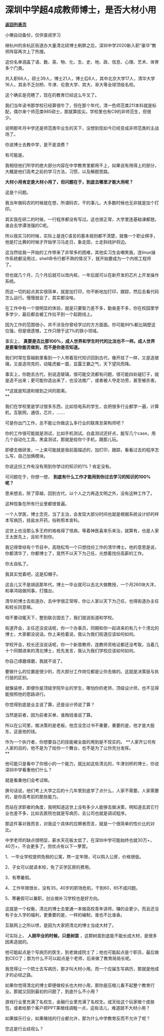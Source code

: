 # 深圳中学超4成教师博士，是否大材小用

[**返回列表页**](/gzh/记忆承载)

小懒自动备份，仅供查阅学习

继杭州的余杭区街道办大量清北硕博士刷屏之后，深圳中学2020新入职“豪华”教师阵容再次上了热搜。  

  

这份名单涵盖了语、数、英、物、化、生、史、地、政、信息、心理、艺术、体育多个门类。  

  

共入职66人，硕士39人，博士21人，博士后6人，其中北京大学17人，清华大学16人，其余不乏剑桥、牛津、伦敦大学、宾大、哥大等全球顶级名校。

  

这个确实是亮瞎了，现在的教育已经这么牛叉了。  

  

我们当年读书那学校已经算很牛了，但在那个年代，清一色师范类211本科就是标配，偶尔来个师范类985硕士，那就算拔尖。学校里也有C9的非师范生，但很少。  

  

说明那年月中学还是师范类毕业生的天下，没想到现如今已经变成非师范类的主战场了。  

  

你说博士去教中学，是不是浪费？  

  

有可能是。

  

我相信他们所学的绝大部分内容在中学教育里都用不上，如果说有用得上的部分，大概是他们高考之前的学习方法，习惯，以及解题思路。

  

 **大材小用肯定是大材小用了，但问题在于，到底去哪里才能大用呢？**

  

这是个问题。

  

我当年做码农的时候就在想，所谓码农，干的事儿，大多数时候也无非就是加个打印。  

  

其实我在研二的时候，一行程序都没有写过。这也很正常，大学里连基础课都翘，谁会去学谭浩强的C呢。  

  

所以我实习的时候，实际上是连C语言的基本规则都不清楚，就像一个职业棋手，他是打比赛的时候才开始学习马走日，象走田，士走斜线护将边。

  

这当然给我一开始的工作带来了非常多的困难，其他实习生会嘲笑我，连linux操作系统都没用过，shell命令行都不熟的情况下，就开始要成为一个内核工程师了。  

  

但也就几个月，几个月后就可以改内核，一年后就可以在新开发的芯片上开发操作系统。  

  

而这一切的起点其实很简单，就是加打印，你不断地加打印，跟踪，然后去看代码怎么运行。慢慢就会了，其实都没啥。  

  

在工作中有一个很明显的体验，就是只要智力差不多，勤奋差不多，你在校园里学多学少，最后都会被工作拉平到一个起跑线上。

  

因为工作的范围很小，并不涉及你曾经学过的方方面面。你可能99%都比隔壁这位强，但是很遗憾，工作只限于这1%的狭小领域。  

  

事实上， **真要是去比那100%，成人世界和学生时代的比法也不一样。成人世界是要看你能否做到，而不是你是否知道。**

  

我们时常在穿越剧里看到一个人带着现代知识回到古代，像开挂了一样，又是造玻璃，又是造坦克的，动辄虎躯一震，显露王霸之气，天下望风而降。

  

事实上，你跑去古代，别说造玻璃，很可能交流都有问题，很可能四处碰钉子，就是造不出来；更可能你造出来了，也没法推广，或者被人夺走功劳，甚至被杀害。  

  

 **这就是知道和做到之间的距离。  
**

  

我们在学校里是学过很多东西，比如信电系的学生，会把很多行业都学一遍，计算机，互联网，通信，芯片，.......

  

可是你出门工作，总不能让你做这么多行业的联席总架构师吧？  

  

你的工作很可能就是测试，比如手机测试。白盒测试还好点，能写几个case，用几个自动化工具，黑盒测试，那就是给你个手机，跟那儿玩。  

  

即便去做研发，一上来可能就是我前面描述的，加打印，跟踪，看看过去的程序怎么写，自己加俩模块。  

  

你说这份工作有没有用到你学过的知识的1%？肯定没有。  

  

可问题在于，你想一想， **到底有什么工作才能用到你过去学习的知识的100%呢？**  

  

思来想去，除了穿越，回到古代，以个人之力再造文明之外，没有这种工作了。  

  

这种现象在所有行业里都很普遍。  

  

一个人学医，博士念完，当了主治，会发现大部分时间也就是根据系统设计好的样本写病历，挂盐水开药，俗称照本宣科。

  

这世上也没那么多王府的格格得了怪病，等着神医喜来乐来治，就算有，也是人家王太医先上，且轮不到你。  

  

我记得曾经有个节目中，高晓松骂一个只想找份工作的清华博士。他的意思是说，你都清华了，你都博士了，竟然不以天下为己任，光想着找份高薪的工作。

  

你太自私了。

  

我其实觉着吧，这是扣帽子。  

  

这会儿又不是胡适那年代，博士一毕业就可以去北大做教授，一个月260块大洋，和辜鸿铭做同事，打擂台。

  

清华的博士去街道办，去中学很正常呀，你让人家以天下为己任，也得街道办主任和校长同意嘛。

  

咱不要动辄天下，整到联合国去了，我们就说街道和学校。  

  

街道开会，主任还没说话呢，你一个办事员，同期和你一起进来的有几十个清北的博士，大家都没说话。你上来抢着说，我认为我们街道应该如何如何。

  

学校开会，校长还没说话呢，你一个新晋教师，连教师资格证都还没考取，当着几十个同期进来的清北博士，抢先发言，我认为我们学校应该如何如何。  

  

你自己琢磨琢磨，我就不说了。  

  

要做什么的位置是很少的，而大部分工作岗位都是让你去做的。这就是决策层与执行层的区别。  

  

就像装修，即便你是顶级学院毕业的学生，哪怕你的老师，顶级设计师，也不见得能按照他的思路进行。  

  

你觉得到底是业主说了算，还是设计师说了算？  

  

当然是前者，因为前者买单，谁掏钱谁说了算。

  

所以在公司里，做决策的是老板，他念没念过书不重要，重要的是，他才是大股东，这是他的钱。

  

作为一个执行者，你想要自己的技能被全面的用到是不现实的。 **人家开公司有人家的目的，他不是为了给你一个舞台，也不是为了让你充分发挥。  
**

  

他可能只是看中了你很小的一个能力，就比如这些清北的，牛津剑桥的博士，你说深圳中学看重他们什么？

  

就是看重他们会考试嘛。

  

换句话说，他们考上大学之后的十几年里到底学了点什么，人家不需要。人家需要的，是你高考前的那些能力。  

  

而站在求职者的角度，我明知道这世上没有多少人能够去做决策，明知道去其它行业也差不多，比如去医院也就是写病历，去公司也就是调试程序。  

  

那这件事对我而言，对我这个具体的应聘者而言，就是一个很简单的性价比的对比。

  

中学老师的缺点很明显，薪水天花板太低了，在深圳中学可能始终也就30万+，40万+，不会更多了。但优点有以下一箩筐。

  

1、一毕业学校提供免租的公寓，熬一定年限，可以购入公房，价格很低。

2、子女可以就读本校，免了买学区房的费用。

3、有寒暑假。

4、工作年限很长，没有35，40岁的职场危机，干到60，65不成问题。

5、寒暑假可以兼职，创业做补习学校也是好方向。

  

这就是一个权衡，清北的博士去普通一本做高校青年讲师，赚的会更少。而且还没有子女入学的福利，更重要的是，一样的编制，谁也不比谁香。

  

互联网上之所以喷，是因为大家把清北的博士当成大材了。  

  

可实际上， **人刚毕业的时候，只是树苗** ，这颗树苗到底能不能长成大材，是很多因素造就的。

  

他可能起点是个写病历的医生，到老做成院士了；他也可能起点是个职员，最后做到CEO了；那为什么不可以起点是个老师，后来做了教育局局长呢。  

  

我觉得让一个院士去写病历，那才叫大材小用。而一个应届生写病历，那就是他成才的必经之路。

  

如果你觉得清北的博士即便做校长也大材小用，那你是压根儿看不起整个教育行业。那就又回到最初的问题了，到底什么不小用？

  

游戏行业里充满了名校生，金融行业里充满了名校生。成天给这个玩家做个皮肤包，或者给那个客户把PPT某根线调粗一点，这些活儿，难道就不大材小用？

  

如果娱乐行业，如果赌钱的行业都允许，那为什么中学教育反而不允许了呢？  

  

您这是行业歧视么？

